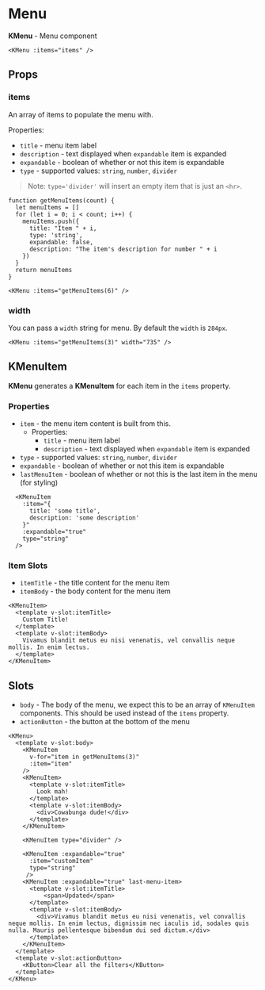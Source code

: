 # Menu

**KMenu** - Menu component

<script>
function getMenuItems(count) {
  let menuItems = []
  for (let i = 0; i < count; i++) {
    menuItems.push({
      title: "Item " + i,
      type: 'string',
      expandable: false,
      description: "The item's description for number " + i
    })
  }
  return menuItems
}
const customItem = {
  title: "Item #",
  description: "Cras aliquet auctor ex ut hendrerit. Donec sagittis est nec aliquet semper. Quisque feugiat metus orci, at ullamcorper odio molestie non. Nam dignissim sed ligula ut commodo."
}

export default {
  data () {
    return {
      getMenuItems,
      customItem
    }
  }
}
</script>

<KMenu :items="getMenuItems(5)" />

```vue
<KMenu :items="items" />
```

## Props

### items

An array of items to populate the menu with.

Properties:

- `title` - menu item label
- `description` - text displayed when `expandable` item is expanded
- `expandable` - boolean of whether or not this item is expandable
- `type` - supported values: `string`, `number`, `divider`

> Note: `type='divider'` will insert an empty item that is just an `<hr>`.

<KMenu :items="getMenuItems(6)" />

```vue
function getMenuItems(count) {
  let menuItems = []
  for (let i = 0; i < count; i++) {
    menuItems.push({
      title: "Item " + i,
      type: 'string',
      expandable: false,
      description: "The item's description for number " + i
    })
  }
  return menuItems
}

<KMenu :items="getMenuItems(6)" />
```

### width

You can pass a `width` string for menu. By default the `width` is `284px`.

<KMenu :items="getMenuItems(3)" width="735" />

```vue
<KMenu :items="getMenuItems(3)" width="735" /> 
```

## KMenuItem

**KMenu** generates a **KMenuItem** for each item in the `items` property.

### Properties

- `item` - the menu item content is built from this.
  - Properties:
    - `title` - menu item label
    - `description` - text displayed when `expandable` item is expanded
- `type` - supported values: `string`, `number`, `divider`
- `expandable` - boolean of whether or not this item is expandable
- `lastMenuItem` - boolean of whether or not this is the last item in the menu (for styling)

```vue
  <KMenuItem
    :item="{
      title: 'some title', 
      description: 'some description'
    }"
    :expandable="true"
    type="string" 
  />
```

### Item Slots

- `itemTitle` - the title content for the menu item
- `itemBody` - the body content for the menu item

```vue
<KMenuItem>       
  <template v-slot:itemTitle>
    Custom Title!
  </template>
  <template v-slot:itemBody>
    Vivamus blandit metus eu nisi venenatis, vel convallis neque mollis. In enim lectus.
  </template>
</KMenuItem>
```

## Slots

- `body` - The body of the menu, we expect this to be an array of `KMenuItem` components.
This should be used instead of the `items` property.
- `actionButton` - the button at the bottom of the menu

<KMenu>
  <template v-slot:body>
    <KMenuItem
      v-for="item in getMenuItems(3)"
      :item="item"
    />
    <KMenuItem>
      <template v-slot:itemTitle>
        Look mah!
      </template>
      <template v-slot:itemBody>
        <div>Cowabunga dude!</div>
      </template>
    </KMenuItem>
    <KMenuItem type="divider" />
    <KMenuItem :expandable="true"
      :item="customItem"
      type="string"
     />
    <KMenuItem :expandable="true" last-menu-item >
      <template v-slot:itemTitle>
          <span>Updated</span>
      </template>
      <template v-slot:itemBody>
        <div>Vivamus blandit metus eu nisi venenatis, vel convallis neque mollis. In enim lectus, dignissim nec iaculis id, sodales quis nulla. Mauris pellentesque bibendum dui sed dictum.</div>
      </template>
    </KMenuItem>
  </template>
  <template v-slot:actionButton>
    <KButton>Clear all the filters</KButton>
  </template>
</KMenu>

```vue
<KMenu>
  <template v-slot:body>
    <KMenuItem
      v-for="item in getMenuItems(3)"
      :item="item"
    />
    <KMenuItem>
      <template v-slot:itemTitle>
        Look mah!
      </template>
      <template v-slot:itemBody>
        <div>Cowabunga dude!</div>
      </template>
    </KMenuItem>

    <KMenuItem type="divider" />
    
    <KMenuItem :expandable="true" 
      :item="customItem" 
      type="string"
     />
    <KMenuItem :expandable="true" last-menu-item>
      <template v-slot:itemTitle>
          <span>Updated</span>
      </template>
      <template v-slot:itemBody>
        <div>Vivamus blandit metus eu nisi venenatis, vel convallis neque mollis. In enim lectus, dignissim nec iaculis id, sodales quis nulla. Mauris pellentesque bibendum dui sed dictum.</div>
      </template>
    </KMenuItem>
  </template>
  <template v-slot:actionButton>
    <KButton>Clear all the filters</KButton>
  </template>
</KMenu>
```

<style lang="scss">
.KMenu-wrapper {
  --KMenu-wrapperBorderColor: lime;
}

div.menu-content div {
  white-space: normal;
  margin-right: 22px;
  text-align: justify;
}
</style>
